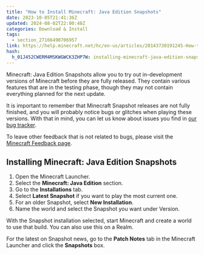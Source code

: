 ```yaml
---
title: "How to Install Minecraft: Java Edition Snapshots"
date: 2023-10-05T21:41:36Z
updated: 2024-08-02T22:00:48Z
categories: Download & Install
tags:
  - section_27166490706957
link: https://help.minecraft.net/hc/en-us/articles/20143730191245-How-to-Install-Minecraft-Java-Edition-Snapshots
hash:
  h_01J452CWERM4MSKWGWCK3ZHP7W: installing-minecraft-java-edition-snapshots
---
```


Minecraft: Java Edition Snapshots allow you to try out in-development versions of Minecraft before they are fully released. They contain various features that are in the testing phase, though they may not contain everything planned for the next update.

It is important to remember that Minecraft Snapshot releases are not fully finished, and you will probably notice bugs or glitches when playing these versions. With that in mind, you can let us know about issues you find in [our bug tracker](https://minecraft.net/en-us/bugs/pc/).

To leave other feedback that is not related to bugs, please visit the [Minecraft Feedback page](https://feedback.minecraft.net/hc/en-us).

## Installing Minecraft: Java Edition Snapshots

1.  Open the Minecraft Launcher.
2.  Select the **Minecraft: Java Edition** section.
3.  Go to the **Installations** tab.
4.  Select **Latest Snapshot** if you want to play the most current one.
5.  For an older Snapshot, select **New Installation**.
6.  Name the world and select the Snapshot you want under Version.

With the Snapshot installation selected, start Minecraft and create a world to use that build. You can also use this on a Realm.

For the latest on Snapshot news, go to the **Patch Notes** tab in the Minecraft Launcher and click the **Snapshots** box.
